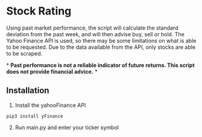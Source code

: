 # Stock Rating
Using past market performance, the script will calculate the standard deviation from the past week, and will then advise buy, sell or hold. The Yahoo Finance API is used, so there may be some limitations on what is able to be requested. Due to the data available from the API, only stocks are able to be scraped.

\* **Past performance is not a reliable indicator of future returns. This script does not provide financial advice.** \*

## Installation
1. Install the yahooFinance API 
``` 
pip3 install yFinance 
```
2. Run main.py and enter your ticker symbol
